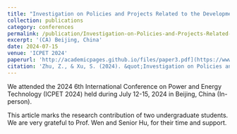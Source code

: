 ```yaml
---
title: "Investigation on Policies and Projects Related to the Development of Novel Energy Storage"
collection: publications
category: conferences
permalink: /publication/Investigation-on-Policies-and-Projects-Related-to-the-Development-of-Novel-Energy-Storage
excerpt: '(CA) Beijing, China'
date: 2024-07-15
venue: 'ICPET 2024'
paperurl: 'http://academicpages.github.io/files/paper3.pdf](https://www.engineeringvillage.com/app/doc/?docid=cpx_6132ffc1967bc7f63eM6ea710178165102'
citation: 'Zhu, Z., & Xu, S. (2024). &quot;Investigation on Policies and Projects Related to the Development of Novel Energy Storage.&quot; <i>2024 6th International Conference on Power and Energy Technology, ICPET 2024</i>, 1663–1669.'
---
```


We attended the 2024 6th International Conference on Power and Energy Technology (ICPET 2024) held during July 12-15, 2024 in Beijing, China (In-person).

This article marks the research contribution of two undergraduate students. We are very grateful to Prof. Wen and Senior Hu, for their time and support.
